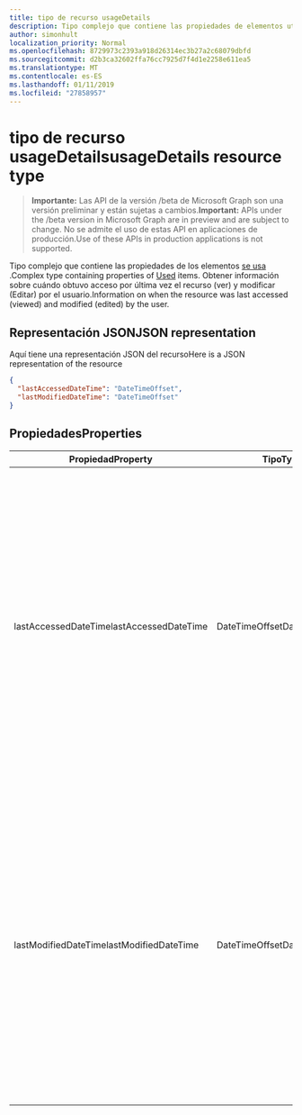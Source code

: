 ```yaml
---
title: tipo de recurso usageDetails
description: Tipo complejo que contiene las propiedades de elementos utilizados. Obtener información sobre cuándo obtuvo acceso por última vez el recurso (ver) y modificar (Editar) por el usuario.
author: simonhult
localization_priority: Normal
ms.openlocfilehash: 8729973c2393a918d26314ec3b27a2c68079dbfd
ms.sourcegitcommit: d2b3ca32602ffa76cc7925d7f4d1e2258e611ea5
ms.translationtype: MT
ms.contentlocale: es-ES
ms.lasthandoff: 01/11/2019
ms.locfileid: "27858957"
---
```

# <a name="usagedetails-resource-type"></a><span data-ttu-id="a8664-104">tipo de recurso usageDetails</span><span class="sxs-lookup"><span data-stu-id="a8664-104">usageDetails resource type</span></span>

> <span data-ttu-id="a8664-105">**Importante:** Las API de la versión /beta de Microsoft Graph son una versión preliminar y están sujetas a cambios.</span><span class="sxs-lookup"><span data-stu-id="a8664-105">**Important:** APIs under the /beta version in Microsoft Graph are in preview and are subject to change.</span></span> <span data-ttu-id="a8664-106">No se admite el uso de estas API en aplicaciones de producción.</span><span class="sxs-lookup"><span data-stu-id="a8664-106">Use of these APIs in production applications is not supported.</span></span>

<span data-ttu-id="a8664-107">Tipo complejo que contiene las propiedades de los elementos [se usa](insights-used.md) .</span><span class="sxs-lookup"><span data-stu-id="a8664-107">Complex type containing properties of [Used](insights-used.md) items.</span></span> <span data-ttu-id="a8664-108">Obtener información sobre cuándo obtuvo acceso por última vez el recurso (ver) y modificar (Editar) por el usuario.</span><span class="sxs-lookup"><span data-stu-id="a8664-108">Information on when the resource was last accessed (viewed) and modified (edited) by the user.</span></span>

## <a name="json-representation"></a><span data-ttu-id="a8664-109">Representación JSON</span><span class="sxs-lookup"><span data-stu-id="a8664-109">JSON representation</span></span>

<span data-ttu-id="a8664-110">Aquí tiene una representación JSON del recurso</span><span class="sxs-lookup"><span data-stu-id="a8664-110">Here is a JSON representation of the resource</span></span>

```json
{
  "lastAccessedDateTime": "DateTimeOffset",
  "lastModifiedDateTime": "DateTimeOffset"
}
```

## <a name="properties"></a><span data-ttu-id="a8664-111">Propiedades</span><span class="sxs-lookup"><span data-stu-id="a8664-111">Properties</span></span>

| <span data-ttu-id="a8664-112">Propiedad</span><span class="sxs-lookup"><span data-stu-id="a8664-112">Property</span></span>              | <span data-ttu-id="a8664-113">Tipo</span><span class="sxs-lookup"><span data-stu-id="a8664-113">Type</span></span>          | <span data-ttu-id="a8664-114">Description</span><span class="sxs-lookup"><span data-stu-id="a8664-114">Description</span></span>  |
| -------------         |---------------| -------------|
| <span data-ttu-id="a8664-115">lastAccessedDateTime</span><span class="sxs-lookup"><span data-stu-id="a8664-115">lastAccessedDateTime</span></span>                  | <span data-ttu-id="a8664-116">DateTimeOffset</span><span class="sxs-lookup"><span data-stu-id="a8664-116">DateTimeOffset</span></span>        | <span data-ttu-id="a8664-117">Fecha y hora de que último acceso el recurso por el usuario.</span><span class="sxs-lookup"><span data-stu-id="a8664-117">The date and time the resource was last accessed by the user.</span></span> <span data-ttu-id="a8664-118">La marca de tiempo representa la información de fecha y hora con el formato ISO 8601 y siempre pertenece a la zona horaria UTC.</span><span class="sxs-lookup"><span data-stu-id="a8664-118">The timestamp represents date and time information using ISO 8601 format and is always in UTC time.</span></span> <span data-ttu-id="a8664-119">Por ejemplo, medianoche en la zona horaria UTC del 1 de enero de 2014 sería así: `2014-01-01T00:00:00Z`.</span><span class="sxs-lookup"><span data-stu-id="a8664-119">For example, midnight UTC on Jan 1, 2014 would look like this: `2014-01-01T00:00:00Z`.</span></span> <span data-ttu-id="a8664-120">Solo lectura.</span><span class="sxs-lookup"><span data-stu-id="a8664-120">Read-only.</span></span>                      |
| <span data-ttu-id="a8664-121">lastModifiedDateTime</span><span class="sxs-lookup"><span data-stu-id="a8664-121">lastModifiedDateTime</span></span>              | <span data-ttu-id="a8664-122">DateTimeOffset</span><span class="sxs-lookup"><span data-stu-id="a8664-122">DateTimeOffset</span></span>        | <span data-ttu-id="a8664-123">La fecha y hora que se modificó por última vez el recurso por el usuario.</span><span class="sxs-lookup"><span data-stu-id="a8664-123">The date and time the resource was last modified by the user.</span></span> <span data-ttu-id="a8664-124">La marca de tiempo representa la información de fecha y hora con el formato ISO 8601 y siempre pertenece a la zona horaria UTC.</span><span class="sxs-lookup"><span data-stu-id="a8664-124">The timestamp represents date and time information using ISO 8601 format and is always in UTC time.</span></span> <span data-ttu-id="a8664-125">Por ejemplo, medianoche en la zona horaria UTC del 1 de enero de 2014 sería así: `2014-01-01T00:00:00Z`.</span><span class="sxs-lookup"><span data-stu-id="a8664-125">For example, midnight UTC on Jan 1, 2014 would look like this: `2014-01-01T00:00:00Z`.</span></span> <span data-ttu-id="a8664-126">Solo lectura.</span><span class="sxs-lookup"><span data-stu-id="a8664-126">Read-only.</span></span>       |
